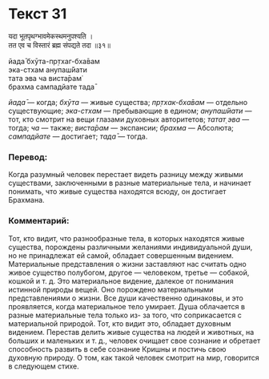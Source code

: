 # Текст 31

यदा भूतपृथग्भावमेकस्थमनुपश्यति ।  
तत एव च विस्तारं ब्रह्म संपद्यते तदा ॥३१॥

йада̄ бхӯта-пр̣тхаг-бха̄вам  
эка-стхам анупаш́йати  
тата эва ча виста̄рам̇  
брахма сампадйате тада̄

_йада̄_ — когда; _бхӯта_ — живые существа; _пр̣тхак-бха̄вам_ — отдельно существующие; _эка-стхам_ — пребывающие в едином; _анупаш́йати_ — тот, кто смотрит на вещи глазами духовных авторитетов; _татат̣ эва_ — тогда; _ча_ — также; _виста̄рам_ — экспансии; _брахма_ — Абсолюта; _сампадйате_ — достигает; _тада̄_ — тогда.

### Перевод:

Когда разумный человек перестает видеть разницу между живыми существами, заключенными в разные материальные тела, и начинает понимать, что живые существа находятся всюду, он достигает Брахмана.

### Комментарий:

Тот, кто видит, что разнообразные тела, в которых находятся живые существа, порождены различными желаниями индивидуальной души, но не принадлежат ей самой, обладает совершенным видением. Материальные представления о жизни заставляют нас считать одно живое существо полубогом, другое — человеком, третье — собакой, кошкой и т. д. Это материальное видение, далекое от понимания истинной природы вещей. Оно порождено материальными представлениями о жизни. Все души качественно одинаковы, и это проявляется, когда материальное тело умирает. Душа облачается в разные материальные тела только из- за того, что соприкасается с материальной природой. Тот, кто видит это, обладает духовным видением. Перестав делить живые существа на людей и животных, на больших и маленьких и т. д., человек очищает свое сознание и обретает способность развить в себе сознание Кришны и постичь свою духовную природу. О том, как такой человек смотрит на мир, говорится в следующем стихе.